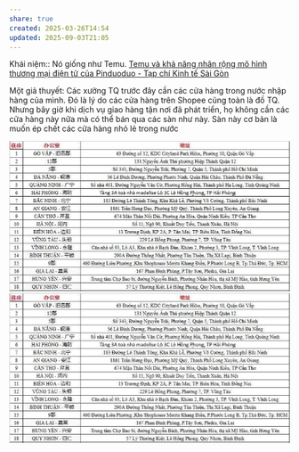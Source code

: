 ```yaml
---
share: true
created: 2025-03-26T14:54
updated: 2025-09-03T21:05
---
```

Khái niệm:: 
Nó giống như Temu. [Temu và khả năng nhân rộng mô hình thương mại điện tử của Pinduoduo - Tạp chí Kinh tế Sài Gòn](https://thesaigontimes.vn/temu-va-kha-nang-nhan-rong-mo-hinh-thuong-mai-dien-tu-cua-pinduoduo/)

Một giả thuyết: Các xưởng TQ trước đây cần các cửa hàng trong nước nhập hàng của mình. Đó là lý do các cửa hàng trên Shopee cũng toàn là đồ TQ. Nhưng bây giờ khi dịch vụ giao hàng tận nơi đã phát triển, họ không cần các cửa hàng này nữa mà có thể bán qua các sàn như này. Sàn này cơ bản là muốn ép chết các cửa hàng nhỏ lẻ trong nước

![Pasted image 20250623195330.png](../../../../../../assets/attachments/Pasted%20image%2020250623195330.png)
![Pasted image 20250623195318.png](../../../../../../assets/attachments/Pasted%20image%2020250623195318.png)
